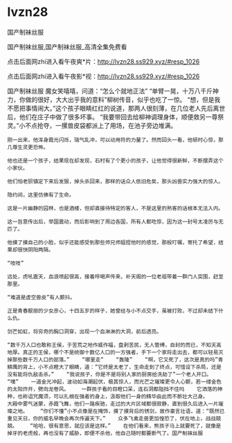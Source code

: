 # lvzn28
国产制袜丝服

国产制袜丝服,国产制袜丝服_高清全集免费看

点击后面网zhi进入看午夜爽*片：http://lvzn28.ss929.xyz/#resp_1026

点击后面网zhi进入看午夜影*视：http://lvzn28.ss929.xyz/#resp_1026

国产制袜丝服    魔女笑嘻嘻，问道：“怎么个就地正法”    “单臂一晃，十万八千斤神力，你做的很好，大大出乎我的意料”柳树传音，似乎也吃了一惊。    “想，但是我不愿把事情闹大。”这个孩子眼睛红红的说道，那两人很刻薄，在几位老人先后离世后，他们在庄子中做了很多坏事。    “我要带回去给柳神调理身体，顺便救另一尊祭灵。”小不点抢夺，一摞兽皮袋都派上了用场，在池子旁边堆满。

    刚一出来，他浑身霞光闪烁，瑞气乱冲，可以动用符的力量了。然而回头一看，他顿时心惊，那几尊生灵更恐怖。

    他也还是一个孩子，结果现在却发现，石村有了个更小的孩子，让他觉得很新鲜，不断摆弄这个小家伙。

    他们怕老狈镇定下来后发狠，掉头杀回来，那样的话众人依旧危矣，那头凶兽实力强大的惊人。

    隐约间，这里仿佛有了生命。

    这是一片幽静的园林，也是酒楼，但却直接待特定的客人，不是这里的熟客的话根本无法入内。

    这一旨意传出后，举国震动，而后影响到了周边各国，所有人都吃惊，因为这一封号太凌厉与无匹了。

    他摸了摸自己的小脸，似乎还能感受到那些师兄师姐捏他时的感觉，那般叮嘱，寄托了希望，结果却很快阴阳两隔。

    “吱吱”

    远处，虎吼震天，血浪喷起很高，接着呼喝声传来，补天阁的一位老祖带着一群门人突围，赶至那里。

    “难道是虚空兽皮”有人颤抖。

    正是青春靓丽的少女彦心，十四五岁的样子，她曾经与小不点交手，虽被打败，不过却未结下什么仇。

    剑芒如虹，将穷奇的胸口洞穿，出现一个血淋淋的大洞，前后透亮。

    “数千万人口也敢称王侯，于苦荒之地作威作福，盘剥苦民，无人管缚，自封的而已，不知天高地厚。真正的王侯，哪个不是统御十数亿人口的一方强者，手下一个家将走出去，都可以轻易灭掉那些数千万人口的部落。”    “哪里走”    “轰隆”    “啊，它又死了，这次是真的吗”青鳞鹰的背上，小不点瞪大了眼睛，道：“它终是太老了，生命走到了终点，可惜设下杀局，还是没有能将仇敌击杀。”    “我说孩子，你是不是将别人家的厨房给洗劫了”一个老人开口。    “噗”    一道金光冲起，波动如海潮起伏，极其惊人，而光芒之璀璨更令人心颤，若一缕金色的太阳炸开，劈向龙卷风。    一群孩子看的目瞪口呆，连石洞都阻挡不住吗    它洒落的神种，也称诅咒魔须，可以扎根在强者的身上，汲取他们一身的精华由此而不断壮大己身。    大殿中雾气迷蒙，赤霞飞舞，他们一路疾驰，走过的大片区域都很寂静，直到很久后进入一片璀璨之地。    “你们不懂”小不点像是在掩饰，摸了摸背后的锈剑，故作豪言壮语，道：“既然已重见天日，你的威名早晚会再次传遍天下。”    众多飞禽走兽更加惶恐了，伏在地上，战战兢兢。    “哈哈，很有意思，就应该是这样。”    在他们看来，熊孩子马上就要死了，就像是掉牙的老虎般，再也没有了威胁，即便不杀他，他自己随时都要断气了。国产制袜丝服
